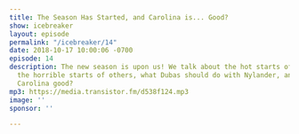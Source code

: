 ```yaml
---
title: The Season Has Started, and Carolina is... Good?
show: icebreaker
layout: episode
permalink: "/icebreaker/14"
date: 2018-10-17 10:00:06 -0700
episode: 14
description: The new season is upon us! We talk about the hot starts of some teams,
  the horrible starts of others, what Dubas should do with Nylander, and also… is
  Carolina good?
mp3: https://media.transistor.fm/d538f124.mp3
image: ''
sponsor: ''

---
```

